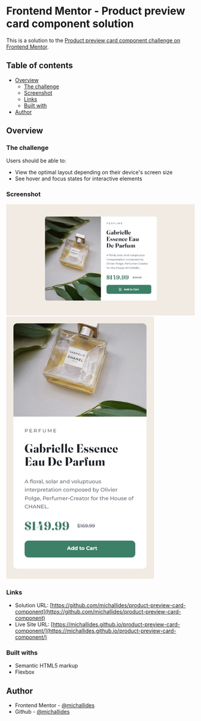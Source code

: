 # Frontend Mentor - Product preview card component solution

This is a solution to the [Product preview card component challenge on Frontend Mentor](https://www.frontendmentor.io/challenges/product-preview-card-component-GO7UmttRfa).

## Table of contents

- [Overview](#overview)
  - [The challenge](#the-challenge)
  - [Screenshot](#screenshot)
  - [Links](#links)
  - [Built with](#built-with)
- [Author](#author)

## Overview

### The challenge

Users should be able to:

- View the optimal layout depending on their device's screen size
- See hover and focus states for interactive elements

### Screenshot

![](./screenshot-desktop.jpg)
![](./screenshot-mobile.jpg)

### Links

- Solution URL: [https://github.com/michallides/product-preview-card-component](https://github.com/michallides/product-preview-card-component)
- Live Site URL: [https://michallides.github.io/product-preview-card-component/](https://michallides.github.io/product-preview-card-component/)

### Built withs

- Semantic HTML5 markup
- Flexbox

## Author

- Frontend Mentor - [@michallides](https://www.frontendmentor.io/profile/michallides)
- Github - [@michallides](https://github.com/michallides)
